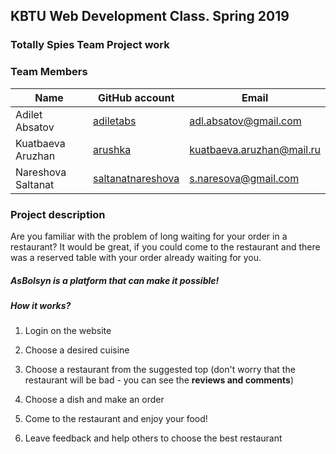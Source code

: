 ## KBTU Web Development Class. Spring 2019

### Totally Spies Team Project work

### Team Members
| Name | GitHub account | Email |
| --- | --- | --- |
| Adilet Absatov | [adiletabs](https://github.com/adiletabs/) | adl.absatov@gmail.com |
| Kuatbaeva Aruzhan | [arushka](https://github.com/arushka) | kuatbaeva.aruzhan@mail.ru |
| Nareshova Saltanat | [saltanatnareshova](https://github.com/saltanatnareshova) | s.naresova@gmail.com |

### Project description

Are you familiar with the problem of long waiting for your order in a restaurant? It would be great, if you could come to the restaurant and there was a reserved table with your order already waiting for you.

##### AsBolsyn is a platform that can make it possible! 

##### How it works?

1. Login on the website
2. Choose a desired cuisine
3. Choose a restaurant from the suggested top (don't worry that the restaurant will be bad - you can see the **reviews and comments**)
4. Choose a dish and make an order
5. Come to the restaurant and enjoy your food!

6. Leave feedback and help others to choose the best restaurant
